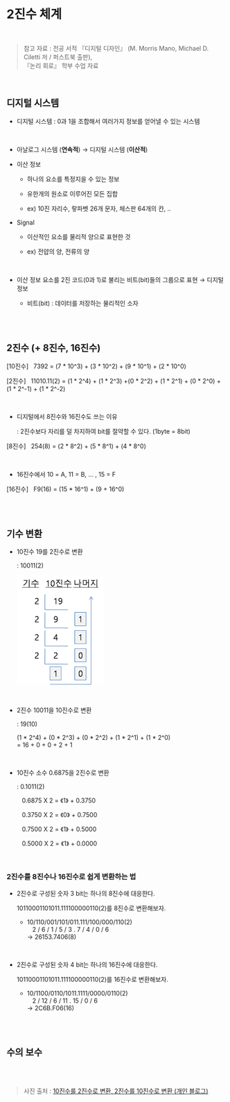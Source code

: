 # 2진수 체계

<br/>

> 참고 자료 : 전공 서적 『디지털 디자인』 (M. Morris Mano, Michael D. Ciletti 저 / 퍼스트북 출판),  
> 『논리 회로』 학부 수업 자료

<br/>

## 디지털 시스템

* 디지털 시스템 : 0과 1을 조합해서 여러가지 정보를 얻어낼 수 있는 시스템

<br/>

* 아날로그 시스템 (<strong>연속적</strong>) → 디지털 시스템 (<strong>이산적</strong>)

* 이산 정보

    * 하나의 요소를 특정지을 수 있는 정보

    * 유한개의 원소로 이루어진 모든 집합

    * ex) 10진 자리수, 랗파벳 26개 문자, 체스판 64개의 칸, ..

* Signal

    * 이산적인 요소를 물리적 양으로 표현한 것

    * ex) 전얍의 양, 전류의 양

<br/>

* 이산 정보 요소를 2진 코드(0과 1)로 불리는 비트(bit)들의 그룹으로 표현 → 디지털 정보

    * 비트(bit) : 데이터를 저장하는 물리적인 소자

<br/><br/>

## 2진수 (+ 8진수, 16진수)

[10진수] &nbsp; 7392 = (7 * 10^3) + (3 * 10^2) + (9 * 10^1) + (2 * 10^0)



[2진수] &nbsp; 11010.11(2) = (1 * 2^4) + (1 * 2^3) +(0 * 2^2) + (1 * 2^1) + (0 * 2^0) + (1 * 2^-1) + (1 * 2^-2) 

<br/>

* 디지털에서 8진수와 16진수도 쓰는 이유

    : 2진수보다 자리를 덜 차지하여 bit를 절약할 수 있다. (1byte = 8bit)

[8진수] &nbsp; 254(8) = (2 * 8^2) + (5 * 8^1) + (4 * 8^0)

<br/>

* 16진수에서 10 = A, 11 = B, ... , 15 = F

[16진수] &nbsp; F9(16) = (15 * 16^1) + (9 + 16^0)

<br/><br/>

## 기수 변환

* 10진수 19를 2진수로 변환

    : 10011(2)

    <img src="img/10to2.png">

<br/>

* 2진수 10011을 10진수로 변환

    : 19(10)

    (1 * 2^4) + (0 * 2^3) + (0 * 2^2) + (1 * 2^1) + (1 * 2^0)  
= 16 + 0 + 0 + 2 + 1

<br/>

* 10진수 소수 0.6875을 2진수로 변환

    : 0.1011(2)

    &nbsp;&nbsp; 0.6875 X 2 = 《1》 + 0.3750
    
    &nbsp;&nbsp; 0.3750 X 2 = 《0》 + 0.7500

    &nbsp;&nbsp; 0.7500 X 2 = 《1》 + 0.5000

    &nbsp;&nbsp; 0.5000 X 2 = 《1》 + 0.0000

<br/>

### 2진수를 8진수나 16진수로 쉽게 변환하는 법

* 2진수로 구성된 숫자 3 bit는 하나의 8진수에 대응한다.

    10110001101011.111100000110(2)를 8진수로 변환해보자.

    * 10/110/001/101/011.111/100/000/110(2)  
    &nbsp;&nbsp; 2 / 6 / 1 / 5 / 3 . 7 / 4 / 0 / 6  
    → 26153.7406(8)

<br/>

* 2진수로 구성된 숫자 4 bit는 하나의 16진수에 대응한다.

    10110001101011.111100000110(2)를 16진수로 변환해보자.

    * 10/1100/0110/1011.1111/0000/0110(2)  
    &nbsp;&nbsp; 2 / 12 / 6 / 11 . 15 / 0 / 6  
    → 2C6B.F06(16)

<br/><br/>

## 수의 보수

<br/><br/>

> 사진 출처 : <a href="https://m.blog.naver.com/piyoro/221770535071">10진수를 2진수로 변환, 2진수를 10진수로 변환 (개인 블로그)</a>